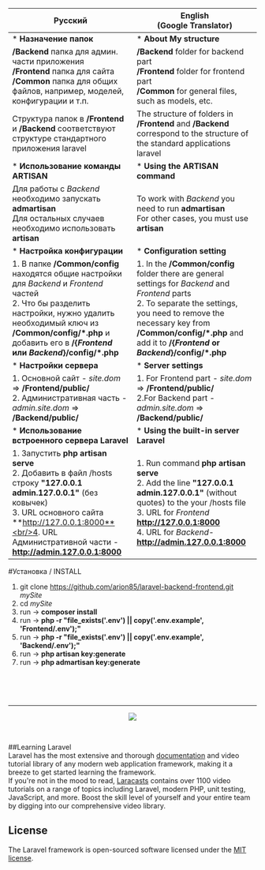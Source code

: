 |Русский|English<br/>(Google Translator)  |
|---|----|
| * **Назначение папок** | * **About My structure** |
|**/Backend** папка для админ. части приложения<br/>**/Frontend** папка для сайта<br/>**/Common** папка для общих файлов, например, моделей, конфигурации и т.п.|**/Backend** folder for backend part<br/>**/Frontend** folder for frontend part<br/>**/Common** for general files, such as models, etc.|
| Структура папок в **/Frontend** и **/Backend** соответствуют структуре стандартного приложения laravel | The structure of folders in **/Frontend** and **/Backend** correspond to the structure of the standard applications laravel |
|* **Использование команды ARTISAN**|* **Using the ARTISAN command**|
| Для работы с _Backend_ необходимо запускать **admartisan**<br/>Для остальных случаев необходимо использовать **artisan** | To work with _Backend_ you need to run **admartisan** <br/> For other cases, you must use **artisan** |
|* **Настройка конфигурации**|* **Configuration setting**|
| 1. В папке **/Common/config** находятся общие настройки для _Backend_ и _Frontend_ частей<br/>2. Что бы разделить настройки, нужно удалить необходимый ключ из **/Common/config/\*.php** и добавить его в **/{_Frontend_ или _Backend_}/config/\*.php** | 1. In the **/Common/config** folder there are general settings for _Backend_ and _Frontend_ parts <br/> 2. To separate the settings, you need to remove the necessary key from **/Common/config/\*.php** and add it to **/{_Frontend_ or _Backend_}/config/\*.php** |
|* **Настройки сервера**|* **Server settings**|
| 1. Основной сайт - _site.dom_ => **/Frontend/public/**<br/>2. Административная часть - _admin.site.dom_ => **/Backend/public/** | 1. For Frontend part - _site.dom_ => **/Frontend/public/** <br/> 2.For Backend part - _admin.site.dom_ => **/Backend/public/** |
|* **Использование встроенного сервера Laravel**|* **Using the built-in server Laravel**|
| 1. Запустить **php artisan serve**<br/> 2. Добавить в файл /hosts строку **"127.0.0.1 admin.127.0.0.1"** (без ковычек)<br/>3. URL основного сайта **http://127.0.0.1:8000**<br/>4. URL Административной части - **http://admin.127.0.0.1:8000** | 1. Run command **php artisan serve** <br/>2. Add the line **"127.0.0.1 admin.127.0.0.1"** (without quotes) to the your /hosts file<br/>3. URL for _Frontend_ **http://127.0.0.1:8000** <br/> 4. URL for _Backend_- **http://admin.127.0.0.1:8000** |

#Установка / INSTALL
1. git clone https://github.com/arion85/laravel-backend-frontend.git _mySite_
2. cd _mySite_
3. run -> **composer install**
4. run -> **php -r "file_exists('.env') || copy('.env.example', 'Frontend/.env');"**
5. run -> **php -r "file_exists('.env') || copy('.env.example', 'Backend/.env');"**
6. run -> **php artisan key:generate**
7. run -> **php admartisan key:generate**
<br/>
<br/>
<br/>
<hr/>
<p align="center"><img src="https://laravel.com/assets/img/components/logo-laravel.svg"></p>
<br/>

##Learning Laravel<br/>
Laravel has the most extensive and thorough [documentation](https://laravel.com/docs) and video tutorial library of any modern web application framework, making it a breeze to get started learning the framework.<br/>
If you're not in the mood to read, [Laracasts](https://laracasts.com) contains over 1100 video tutorials on a range of topics including Laravel, modern PHP, unit testing, JavaScript, and more. Boost the skill level of yourself and your entire team by digging into our comprehensive video library.

## License
The Laravel framework is open-sourced software licensed under the [MIT license](https://opensource.org/licenses/MIT).
